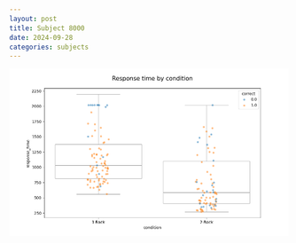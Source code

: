 ```yaml
---
layout: post
title: Subject 8000
date: 2024-09-28
categories: subjects
---
```


![](data/8000/run-1/8000_response_time_by_condition.png)
